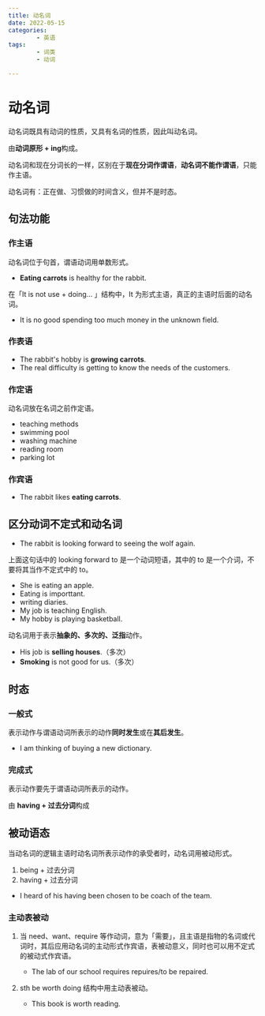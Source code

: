 ```yaml
---
title: 动名词
date: 2022-05-15
categories:
        - 英语
tags:
        - 词类
        - 动词

---
```


# 动名词

动名词既具有动词的性质，又具有名词的性质，因此叫动名词。

由**动词原形 + ing**构成。

动名词和现在分词长的一样，区别在于**现在分词作谓语**，**动名词不能作谓语**，只能作主语。

动名词有：正在做、习惯做的时间含义，但并不是时态。

## 句法功能

### 作主语

动名词位于句首，谓语动词用单数形式。

- **Eating  carrots** is healthy for the rabbit.

在「It is not use + doing... 」结构中，It 为形式主语，真正的主语时后面的动名词。

- It is no good spending too much money in the unknown field.

### 作表语

- The rabbit's hobby is **growing carrots**.
- The real difficulty is getting to know the needs of the customers.

### 作定语

动名词放在名词之前作定语。

- teaching methods
- swimming pool
- washing machine
- reading room
- parking lot

### 作宾语

- The rabbit likes **eating carrots**.

## 区分动词不定式和动名词

- The rabbit is looking forward to seeing the wolf again.

上面这句话中的 looking forward to 是一个动词短语，其中的 to 是一个介词，不要将其当作不定式中的 to。

- She is eating an apple.
- Eating is importtant.
- writing diaries.
- My job is teaching English.
- My hobby is playing basketball.

动名词用于表示**抽象的、多次的、泛指**动作。

- His job is **selling houses**.（多次）
- **Smoking** is not good for us.（多次）

## 时态

### 一般式

表示动作与谓语动词所表示的动作**同时发生**或在**其后发生**。

- I am thinking of buying a new dictionary.

### 完成式

表示动作要先于谓语动词所表示的动作。

由 **having + 过去分词**构成

## 被动语态

当动名词的逻辑主语时动名词所表示动作的承受者时，动名词用被动形式。

1. being + 过去分词
2. having + 过去分词

-  I heard of his having been chosen to be coach of the team.

### 主动表被动

1. 当 need、want、require 等作动词，意为「需要」，且主语是指物的名词或代词时，其后应用动名词的主动形式作宾语，表被动意义，同时也可以用不定式的被动式作宾语。
   - The lab of our school requires repuires/to be repaired.

2. sth be worth doing 结构中用主动表被动。
   - This book is worth reading.
